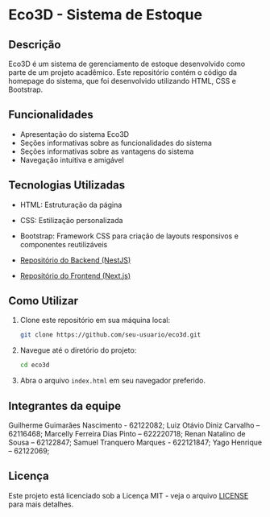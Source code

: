 
# Eco3D - Sistema de Estoque

## Descrição
Eco3D é um sistema de gerenciamento de estoque desenvolvido como parte de um projeto acadêmico. Este repositório contém o código da homepage do sistema, que foi desenvolvido utilizando HTML, CSS e Bootstrap.

## Funcionalidades
- Apresentação do sistema Eco3D
- Seções informativas sobre as funcionalidades do sistema
- Seções informativas sobre as vantagens do sistema
- Navegação intuitiva e amigável

## Tecnologias Utilizadas
- HTML: Estruturação da página
- CSS: Estilização personalizada
- Bootstrap: Framework CSS para criação de layouts responsivos e componentes reutilizáveis

- [Repositório do Backend (NestJS)](https://github.com/2luizottavioc/mmtes-eco3d-nest)
- [Repositório do Frontend (Next.js)](https://github.com/2luizottavioc/mmtes-eco3d-next)


## Como Utilizar
1. Clone este repositório em sua máquina local:
    ```bash
    git clone https://github.com/seu-usuario/eco3d.git
    ```
2. Navegue até o diretório do projeto:
    ```bash
    cd eco3d
    ```
3. Abra o arquivo `index.html` em seu navegador preferido.

## Integrantes da equipe
Guilherme Guimarães Nascimento - 62122082;
Luiz Otávio Diniz Carvalho – 62116468;
Marcelly Ferreira Dias Pinto – 622220718;
Renan Natalino de Sousa – 62122847;
Samuel Tranquero Marques - 622121847;
Yago Henrique – 62122069;

## Licença
Este projeto está licenciado sob a Licença MIT - veja o arquivo [LICENSE](LICENSE) para mais detalhes.

